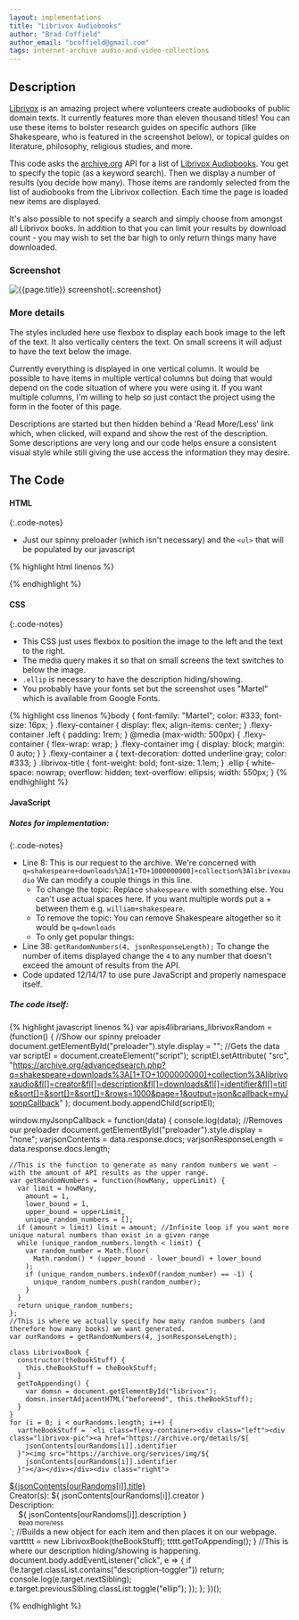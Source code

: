 ```yaml
---
layout: implementations
title: "Librivox Audiobooks"
author: "Brad Coffield"
author_email: "bcoffield@gmail.com" 
tags: internet-archive audio-and-video-collections
---
```


## Description

[Librivox](https://archive.org/details/librivoxaudio) is an amazing project where volunteers create audiobooks of public domain texts. It currently features more than eleven thousand titles! You can use these items to bolster research guides on specific authors (like Shakespeare, who is featured in the screenshot below), or topical guides on literature, philosophy, religious studies, and more.

This code asks the [archive.org](https://www.archive.org/) API for a list of [Librivox Audiobooks](https://archive.org/details/librivoxaudio). You get to specify the topic (as a keyword search). Then we display a number of results (you decide how many). Those items are randomly selected from the list of audiobooks from the Librivox collection. Each time the page is loaded new items are displayed.

It's also possible to not specify a search and simply choose from amongst all Librivox books. In addition to that you can limit your results by download count - you may wish to set the bar high to only return things many have downloaded.

### Screenshot

![{{page.title}} screenshot]({{site.baseurl}}/assets/{{page.title}}-screenshot.jpg){:.screenshot}

### More details

The styles included here use flexbox to display each book image to the left of the text. It also vertically centers the text. On small screens it will adjust to have the text below the image.

Currently everything is displayed in one vertical column. It would be possible to have items in multiple vertical columns but doing that would depend on the code situation of where you were using it. If you want multiple columns, I'm willing to help so just contact the project using the form in the footer of this page.

Descriptions are started but then hidden behind a 'Read More/Less' link which, when
clicked, will expand and show the rest of the description. Some descriptions are very long and our code helps ensure a consistent visual style while still giving the use access the information they may desire.

## The Code

#### HTML

{:.code-notes}

* Just our spinny preloader (which isn't necessary) and the `<ul>` that will be populated by our javascript

{% highlight html linenos %}<img src="/assets/img/Eclipse.gif" alt="" id="preloader" style="display:none;">

<ul id="librivox"></ul>
{% endhighlight %}

#### CSS

{:.code-notes}

* This CSS just uses flexbox to position the image to the left and the text to
  the right.
* The media query makes it so that on small screens the text switches to below
  the image.
* `.ellip` is necessary to have the description hiding/showing.
* You probably have your fonts set but the screenshot uses "Martel" which is available from Google Fonts.

{% highlight css linenos %}body {
font-family: "Martel";
color: #333;
font-size: 16px;
}
.flexy-container {
display: flex;
align-items: center;
}
.flexy-container .left {
padding: 1rem;
}
@media (max-width: 500px) {
.flexy-container {
flex-wrap: wrap;
}
.flexy-container img {
display: block;
margin: 0 auto;
}
}
.flexy-container a {
text-decoration: dotted underline gray;
color: #333;
}
.librivox-title {
font-weight: bold;
font-size: 1.1em;
}
.ellip {
white-space: nowrap;
overflow: hidden;
text-overflow: ellipsis;
width: 550px;
}
{% endhighlight %}

#### JavaScript

##### Notes for implementation:

{:.code-notes}

* Line 8: This is our request to the archive. We're concerned with `q=shakespeare+downloads%3A[1+TO+1000000000]+collection%3Alibrivoxaudio` We can modify a couple things in this line.
  * To change the topic: Replace `shakespeare` with something else. You can't use actual spaces here. If you want multiple words put a + between them e.g. `william+shakespeare`.
  * To remove the topic: You can remove Shakespeare altogether so it would be `q=downloads`
  * To only get popular things:
* Line 38: `getRandomNumbers(4, jsonResponseLength);` To change the number of items displayed change the `4` to any number that doesn't exceed the amount of results from the API.
* Code updated 12/14/17 to use pure JavaScript and properly namespace itself.

##### The code itself:

{% highlight javascript linenos %} var apis4librarians_librivoxRandom = (function() {
//Show our spinny preloader
document.getElementById("preloader").style.display = "";
//Gets the data
var scriptEl = document.createElement("script");
scriptEl.setAttribute(
"src",
"https://archive.org/advancedsearch.php?q=shakespeare+downloads%3A[1+TO+1000000000]+collection%3Alibrivoxaudio&fl[]=creator&fl[]=description&fl[]=downloads&fl[]=identifier&fl[]=title&sort[]=&sort[]=&sort[]=&rows=1000&page=1&output=json&callback=myJsonpCallback"
);
document.body.appendChild(scriptEl);

window.myJsonpCallback = function(data) {
console.log(data);
//Removes our preloader
document.getElementById("preloader").style.display = "none";
varjsonContents = data.response.docs;
varjsonResponseLength = data.response.docs.length;

    //This is the function to generate as many random numbers we want - with the amount of API results as the upper range.
    var getRandomNumbers = function(howMany, upperLimit) {
      var limit = howMany,
        amount = 1,
        lower_bound = 1,
        upper_bound = upperLimit,
        unique_random_numbers = [];
      if (amount > limit) limit = amount; //Infinite loop if you want more unique natural numbers than exist in a given range
      while (unique_random_numbers.length < limit) {
        var random_number = Math.floor(
          Math.random() * (upper_bound - lower_bound) + lower_bound
        );
        if (unique_random_numbers.indexOf(random_number) == -1) {
          unique_random_numbers.push(random_number);
        }
      }
      return unique_random_numbers;
    };
    //This is where we actually specify how many random numbers (and therefore how many books) we want generated.
    var ourRandoms = getRandomNumbers(4, jsonResponseLength);

    class LibrivoxBook {
      constructor(theBookStuff) {
        this.theBookStuff = theBookStuff;
      }
      getToAppending() {
        var domsn = document.getElementById("librivox");
        domsn.insertAdjacentHTML("beforeend", this.theBookStuff);
      }
    }
    for (i = 0; i < ourRandoms.length; i++) {
      vartheBookStuff = `<li class=flexy-container><div class="left"><div class="librivox-pic"><a href="https://archive.org/details/${
        jsonContents[ourRandoms[i]].identifier
      }"><img src="https://archive.org/services/img/${
        jsonContents[ourRandoms[i]].identifier
      }"></a></div></div><div class="right">

 <div class="librivox-title"><a href="https://archive.org/details/${
   jsonContents[ourRandoms[i]].identifier
 }">${jsonContents[ourRandoms[i]].title}</a></div>
 <div class="librivox-creator">Creator(s): ${
   jsonContents[ourRandoms[i]].creator
 }</div>
 <div class="librivox-description">Description:  <div class="item-description-content ellip" style="margin-left:1rem;">${
   jsonContents[ourRandoms[i]].description
 }</div><a class="description-toggler" style="cursor:pointer;font-size:11px;margin-left:1rem;">Read more/less</a></div>

 </div>
 </li>`;
      //Builds a new object for each item and then places it on our webpage.
      varttttt = new LibrivoxBook(theBookStuff);
      ttttt.getToAppending();
    }
    //This is where our description hiding/showing is happening.
    document.body.addEventListener("click", e => {
      if (!e.target.classList.contains("description-toggler")) return;
      console.log(e.target.nextSibling);
      e.target.previousSibling.classList.toggle("ellip");
    });
  };
})();

{% endhighlight %}
